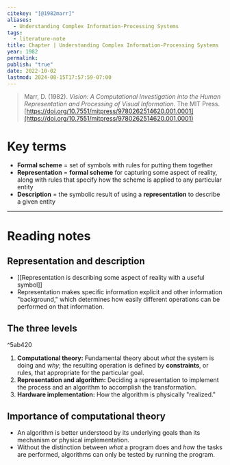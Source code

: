 ```yaml
---
citekey: "[@1982marr]"
aliases:
  - Understanding Complex Information-Processing Systems
tags:
  - literature-note
title: Chapter | Understanding Complex Information-Processing Systems
year: 1982
permalink: 
publish: "true"
date: 2022-10-02
lastmod: 2024-08-15T17:57:59-07:00
---
```

>Marr, D. (1982). _Vision: A Computational Investigation into the Human Representation and Processing of Visual Information_. The MIT Press. [https://doi.org/10.7551/mitpress/9780262514620.001.0001](https://doi.org/10.7551/mitpress/9780262514620.001.0001)

# Key terms

- **Formal scheme** = set of symbols with rules for putting them together
- **Representation** = **formal scheme** for capturing some aspect of reality, along with rules that specify how the scheme is applied to any particular entity
- **Description** = the symbolic result of using a **representation** to describe a given entity

---
# Reading notes

## Representation and description
- [[Representation is describing some aspect of reality with a useful symbol]]
- Representation makes specific information explicit and other information "background," which determines how easily different operations can be performed on that information.

## The three levels

^5ab420

1. **Computational theory:** Fundamental theory about *what* the system is doing and *why*; the resulting operation is defined by **constraints**, or rules, that appropriate for the particular goal.
2. **Representation and algorithm:** Deciding a representation to implement the process and an algorithm to accomplish the transformation.
3. **Hardware implementation:** How the algorithm is physically "realized."

## Importance of computational theory

- An algorithm is better understood by its underlying goals than its mechanism or physical implementation. 
- Without the distinction between *what* a program does and *how* the tasks are performed, algorithms can only be tested by running the program.